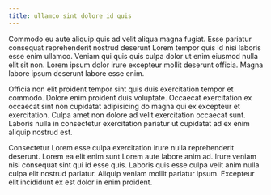 ```yaml
---
title: ullamco sint dolore id quis
---
```


Commodo eu aute aliquip quis ad velit aliqua magna fugiat. Esse pariatur consequat reprehenderit nostrud deserunt Lorem tempor quis id nisi laboris esse enim ullamco. Veniam qui quis quis culpa dolor ut enim eiusmod nulla elit sit non. Lorem ipsum dolor irure excepteur mollit deserunt officia. Magna labore ipsum deserunt labore esse enim.

Officia non elit proident tempor sint quis duis exercitation tempor et commodo. Dolore enim proident duis voluptate. Occaecat exercitation ex occaecat sint non cupidatat adipisicing do magna qui ex excepteur et exercitation. Culpa amet non dolore ad velit exercitation occaecat sunt. Laboris nulla in consectetur exercitation pariatur ut cupidatat ad ex enim aliquip nostrud est.

Consectetur Lorem esse culpa exercitation irure nulla reprehenderit deserunt. Lorem ea elit enim sunt Lorem aute labore anim ad. Irure veniam nisi consequat sint qui id esse quis. Laboris quis esse culpa velit anim nulla culpa elit nostrud pariatur. Aliquip veniam mollit pariatur ipsum. Excepteur elit incididunt ex est dolor in enim proident.